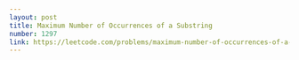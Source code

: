 ```yaml
---
layout: post
title: Maximum Number of Occurrences of a Substring
number: 1297
link: https://leetcode.com/problems/maximum-number-of-occurrences-of-a-substring
---
```

